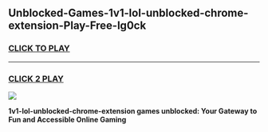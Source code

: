 
## Unblocked-Games-1v1-lol-unblocked-chrome-extension-Play-Free-lg0ck
<h3>
<a href="https://premium76.site?title=1v1-lol-unblocked-chrome-extension&ref=23A">CLICK TO PLAY</a></h3>
<hr>

<h3>
<a href="https://premium76.site?title=1v1-lol-unblocked-chrome-extension&ref=23A">CLICK 2 PLAY</a>
  
</h3>

<a href="https://premium76.site?title=1v1-lol-unblocked-chrome-extension&ref=23A"><img src="https://clearcache.store/games.png"></a>


**1v1-lol-unblocked-chrome-extension games unblocked: Your Gateway to Fun and Accessible Online Gaming**
